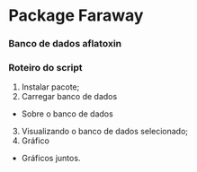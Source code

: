 # Package Faraway

### Banco de dados aflatoxin

### Roteiro do script

1. Instalar pacote;
2. Carregar banco de dados
- Sobre o banco de dados
3. Visualizando o banco de dados selecionado;
4. Gráfico
- Gráficos juntos.
